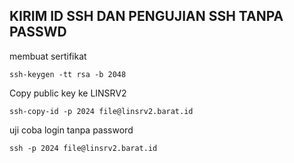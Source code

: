 ## KIRIM ID SSH DAN PENGUJIAN SSH TANPA PASSWD

membuat sertifikat

```plaintext
ssh-keygen -tt rsa -b 2048
```

Copy public key ke LINSRV2

```plaintext
ssh-copy-id -p 2024 file@linsrv2.barat.id
```

uji coba login tanpa password

```plaintext
ssh -p 2024 file@linsrv2.barat.id
```